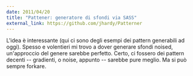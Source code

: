 ```yaml
---
date: 2011/04/20
title: "Pattener: generatore di sfondi via SASS"
external_link: https://github.com/jhardy/Patterner
---
```


L'idea è interessante (qui ci sono degli esempi dei pattern generabili ad oggi). Spesso e volentieri mi trovo a dover generare sfondi noised, un'approccio del genere sarebbe perfetto. Certo, ci fossero dei pattern decenti -- gradienti, o noise, appunto -- sarebbe pure meglio. Ma si può sempre forkare.
